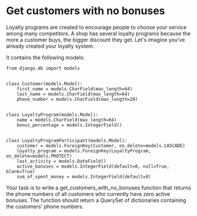 # Get customers with no bonuses

Loyalty programs are created to encourage people to choose your service among many competitors. A shop has several loyalty programs because the more a customer buys, the bigger discount they get. Let's imagine you've already created your loyalty system.

It contains the following models:

    from django.db import models


    class Customer(models.Model):
        first_name = models.CharField(max_length=64)
        last_name = models.CharField(max_length=64)
        phone_number = models.CharField(max_length=20)


    class LoyaltyProgram(models.Model):
        name = models.CharField(max_length=64)
        bonus_percentage = models.IntegerField()


    class LoyaltyProgramParticipant(models.Model):
        customer = models.ForeignKey(Customer, on_delete=models.CASCADE)
        loyalty_program = models.ForeignKey(LoyaltyProgram, on_delete=models.PROTECT)
        last_activity = models.DateField()
        active_bonuses = models.IntegerField(default=0, null=True, blank=True)
        sum_of_spent_money = models.IntegerField(default=0)

Your task is to write a get_customers_with_no_bonuses function that returns the phone numbers of all customers who currently have zero active bonuses. The function should return a QuerySet of dictionaries containing the customers' phone numbers.

